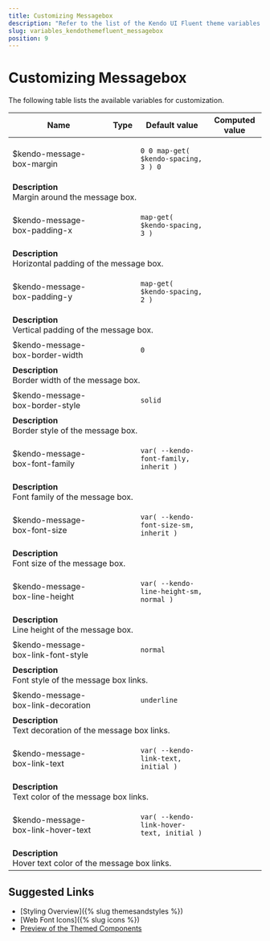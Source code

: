 ```yaml
---
title: Customizing Messagebox
description: "Refer to the list of the Kendo UI Fluent theme variables available for customization."
slug: variables_kendothemefluent_messagebox
position: 9
---
```


# Customizing Messagebox

The following table lists the available variables for customization.

<table class="theme-variables">
    <colgroup>
    <col style="width: 200px; white-space:nowrap;" />
    <col />
    <col />
    <col />
</colgroup>
<thead>
    <tr>
        <th>Name</th>
        <th>Type</th>
        <th>Default value</th>
        <th>Computed value</th>
    </tr>
</thead>
<tbody>
        <tr>
    <td>$kendo-message-box-margin</td>
    <td></td>
<td>

`0 0 map-get( $kendo-spacing, 3 ) 0`

</td>
<td>



</td>
</tr>
<tr>
    <td colspan="4" class="theme-variables-description-container"><div><b>Description</b><div class="theme-variables-description">Margin around the message box.</div></div>
    </td>
</tr>
<tr>
    <td>$kendo-message-box-padding-x</td>
    <td></td>
<td>

`map-get( $kendo-spacing, 3 )`

</td>
<td>



</td>
</tr>
<tr>
    <td colspan="4" class="theme-variables-description-container"><div><b>Description</b><div class="theme-variables-description">Horizontal padding of the message box.</div></div>
    </td>
</tr>
<tr>
    <td>$kendo-message-box-padding-y</td>
    <td></td>
<td>

`map-get( $kendo-spacing, 2 )`

</td>
<td>



</td>
</tr>
<tr>
    <td colspan="4" class="theme-variables-description-container"><div><b>Description</b><div class="theme-variables-description">Vertical padding of the message box.</div></div>
    </td>
</tr>
<tr>
    <td>$kendo-message-box-border-width</td>
    <td></td>
<td>

`0`

</td>
<td>



</td>
</tr>
<tr>
    <td colspan="4" class="theme-variables-description-container"><div><b>Description</b><div class="theme-variables-description">Border width of the message box.</div></div>
    </td>
</tr>
<tr>
    <td>$kendo-message-box-border-style</td>
    <td></td>
<td>

`solid`

</td>
<td>



</td>
</tr>
<tr>
    <td colspan="4" class="theme-variables-description-container"><div><b>Description</b><div class="theme-variables-description">Border style of the message box.</div></div>
    </td>
</tr>
<tr>
    <td>$kendo-message-box-font-family</td>
    <td></td>
<td>

`var( --kendo-font-family, inherit )`

</td>
<td>



</td>
</tr>
<tr>
    <td colspan="4" class="theme-variables-description-container"><div><b>Description</b><div class="theme-variables-description">Font family of the message box.</div></div>
    </td>
</tr>
<tr>
    <td>$kendo-message-box-font-size</td>
    <td></td>
<td>

`var( --kendo-font-size-sm, inherit )`

</td>
<td>



</td>
</tr>
<tr>
    <td colspan="4" class="theme-variables-description-container"><div><b>Description</b><div class="theme-variables-description">Font size of the message box.</div></div>
    </td>
</tr>
<tr>
    <td>$kendo-message-box-line-height</td>
    <td></td>
<td>

`var( --kendo-line-height-sm, normal )`

</td>
<td>



</td>
</tr>
<tr>
    <td colspan="4" class="theme-variables-description-container"><div><b>Description</b><div class="theme-variables-description">Line height of the message box.</div></div>
    </td>
</tr>
<tr>
    <td>$kendo-message-box-link-font-style</td>
    <td></td>
<td>

`normal`

</td>
<td>



</td>
</tr>
<tr>
    <td colspan="4" class="theme-variables-description-container"><div><b>Description</b><div class="theme-variables-description">Font style of the message box links.</div></div>
    </td>
</tr>
<tr>
    <td>$kendo-message-box-link-decoration</td>
    <td></td>
<td>

`underline`

</td>
<td>



</td>
</tr>
<tr>
    <td colspan="4" class="theme-variables-description-container"><div><b>Description</b><div class="theme-variables-description">Text decoration of the message box links.</div></div>
    </td>
</tr>
<tr>
    <td>$kendo-message-box-link-text</td>
    <td></td>
<td>

`var( --kendo-link-text, initial )`

</td>
<td>



</td>
</tr>
<tr>
    <td colspan="4" class="theme-variables-description-container"><div><b>Description</b><div class="theme-variables-description">Text color of the message box links.</div></div>
    </td>
</tr>
<tr>
    <td>$kendo-message-box-link-hover-text</td>
    <td></td>
<td>

`var( --kendo-link-hover-text, initial )`

</td>
<td>



</td>
</tr>
<tr>
    <td colspan="4" class="theme-variables-description-container"><div><b>Description</b><div class="theme-variables-description">Hover text color of the message box links.</div></div>
    </td>
</tr>
</tbody>
</table>

## Suggested Links

* [Styling Overview]({% slug themesandstyles %})
* [Web Font Icons]({% slug icons %})
* [Preview of the Themed Components](../)

